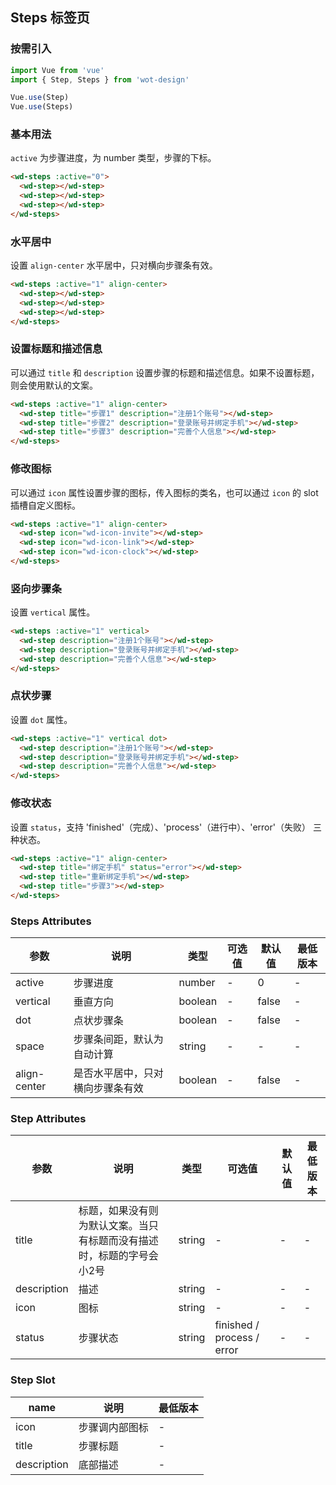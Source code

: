 ## Steps 标签页

### 按需引入

```javascript
import Vue from 'vue'
import { Step, Steps } from 'wot-design'

Vue.use(Step)
Vue.use(Steps)
```

### 基本用法

`active` 为步骤进度，为 number 类型，步骤的下标。

```html
<wd-steps :active="0">
  <wd-step></wd-step>
  <wd-step></wd-step>
  <wd-step></wd-step>
</wd-steps>
```

### 水平居中

设置 `align-center` 水平居中，只对横向步骤条有效。

```html
<wd-steps :active="1" align-center>
  <wd-step></wd-step>
  <wd-step></wd-step>
  <wd-step></wd-step>
</wd-steps>
```

### 设置标题和描述信息

可以通过 `title` 和 `description` 设置步骤的标题和描述信息。如果不设置标题，则会使用默认的文案。

```html
<wd-steps :active="1" align-center>
  <wd-step title="步骤1" description="注册1个账号"></wd-step>
  <wd-step title="步骤2" description="登录账号并绑定手机"></wd-step>
  <wd-step title="步骤3" description="完善个人信息"></wd-step>
</wd-steps>
```

### 修改图标

可以通过 `icon` 属性设置步骤的图标，传入图标的类名，也可以通过 `icon` 的 slot 插槽自定义图标。

```html
<wd-steps :active="1" align-center>
  <wd-step icon="wd-icon-invite"></wd-step>
  <wd-step icon="wd-icon-link"></wd-step>
  <wd-step icon="wd-icon-clock"></wd-step>
</wd-steps>
```

### 竖向步骤条

设置 `vertical` 属性。

```html
<wd-steps :active="1" vertical>
  <wd-step description="注册1个账号"></wd-step>
  <wd-step description="登录账号并绑定手机"></wd-step>
  <wd-step description="完善个人信息"></wd-step>
</wd-steps>
```

### 点状步骤

设置 `dot` 属性。

```html
<wd-steps :active="1" vertical dot>
  <wd-step description="注册1个账号"></wd-step>
  <wd-step description="登录账号并绑定手机"></wd-step>
  <wd-step description="完善个人信息"></wd-step>
</wd-steps>
```

### 修改状态

设置 `status`，支持 'finished'（完成）、'process'（进行中）、'error'（失败） 三种状态。

```html
<wd-steps :active="1" align-center>
  <wd-step title="绑定手机" status="error"></wd-step>
  <wd-step title="重新绑定手机"></wd-step>
  <wd-step title="步骤3"></wd-step>
</wd-steps>
```

### Steps Attributes

| 参数 | 说明 | 类型 | 可选值 | 默认值 | 最低版本 |
|-----|------|-----|-------|-------|--------|
| active | 步骤进度 | number | - | 0 | - |
| vertical | 垂直方向 | boolean | - | false | - |
| dot | 点状步骤条 | boolean | - | false | - |
| space | 步骤条间距，默认为自动计算 | string | - | - | - |
| align-center | 是否水平居中，只对横向步骤条有效 | boolean | - | false | - |

### Step Attributes

| 参数 | 说明 | 类型 | 可选值 | 默认值 | 最低版本 |
|-----|-----|------|-------|-------|--------|
| title | 标题，如果没有则为默认文案。当只有标题而没有描述时，标题的字号会小2号 | string | - | - | - |
| description | 描述 | string | - | - | - |
| icon | 图标 | string | - | - | - |
| status | 步骤状态 | string | finished / process / error | - | - |

### Step Slot

| name      | 说明       | 最低版本 |
|------------- |----------- |---|
| icon | 步骤调内部图标 | - |
| title | 步骤标题 | - |
| description | 底部描述 | - |
